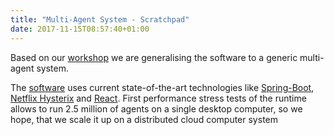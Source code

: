 ```yaml
---
title: "Multi-Agent System - Scratchpad"
date: 2017-11-15T08:57:40+01:00
---
```


Based on our [workshop](2017-09-workshop) we are generalising the software to a generic multi-agent system. <!--more-->

The [software](https://github.com/LightJason/Scratchpad) uses current state-of-the-art technologies like [Spring-Boot](https://projects.spring.io/spring-boot/), [Netflix Hysterix](https://github.com/Netflix/Hystrix) and [React](https://reactjs.org/). First performance stress tests of the runtime allows to run 2.5 million of agents on a single desktop computer, so we hope, that we scale it up on a distributed cloud computer system


